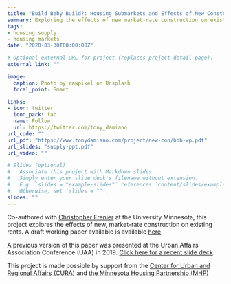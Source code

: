 ```yaml
---
title: "Build Baby Build?: Housing Submarkets and Effects of New Construction on Existing Rents"
summary: Exploring the effects of new market-rate construction on existing rents in Minneapolis, MN.
tags:
- housing supply
- housing markets
date: "2020-03-30T00:00:00Z"

# Optional external URL for project (replaces project detail page).
external_link: ""

image:
  caption: Photo by rawpixel on Unsplash
  focal_point: Smart

links:
- icon: twitter
  icon_pack: fab
  name: Follow
  url: https://twitter.com/tony_damiano
url_code: ""
url_pdf: "https://www.tonydamiano.com/project/new-con/bbb-wp.pdf"
url_slides: "supply-ppt.pdf"
url_video: ""

# Slides (optional).
#   Associate this project with Markdown slides.
#   Simply enter your slide deck's filename without extension.
#   E.g. `slides = "example-slides"` references `content/slides/example-slides.md`.
#   Otherwise, set `slides = ""`.
slides: ""
---
```


Co-authored with [Christopher Frenier](https://sites.google.com/a/umn.edu/christopherfrenier/) at the University Minnesota, this project explores the effects of new, market-rate construction on existing rents. A draft working paper available is available [here](https://www.tonydamiano.com/project/new-con/bbb-wp.pdf).

A previous version of this paper was presented at the Urban Affairs Association Conference (UAA) in 2019. [Click here for a recent slide deck](https://www.tonydamiano.com/project/new-con/supply-ppt.pdf).

This project is made possible by support from the [Center for Urban and Regional Affairs (CURA)](http://www.cura.umn.edu/) and [the Minnesota Housing Partnership (MHP)](https://www.mhponline.org/) 

